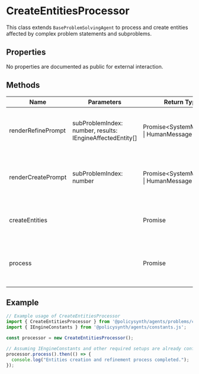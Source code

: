 # CreateEntitiesProcessor

This class extends `BaseProblemSolvingAgent` to process and create entities affected by complex problem statements and subproblems.

## Properties

No properties are documented as public for external interaction.

## Methods

| Name                  | Parameters                                  | Return Type                        | Description                                                                 |
|-----------------------|---------------------------------------------|------------------------------------|-----------------------------------------------------------------------------|
| renderRefinePrompt    | subProblemIndex: number, results: IEngineAffectedEntity[] | Promise<SystemMessage[] \| HumanMessage[]> | Generates messages for refining the entities affected by a subproblem.      |
| renderCreatePrompt    | subProblemIndex: number                     | Promise<SystemMessage[] \| HumanMessage[]> | Generates messages for creating entities affected by a subproblem.          |
| createEntities        |                                             | Promise<void>                     | Processes subproblems to create and refine entities.                        |
| process               |                                             | Promise<void>                     | Initiates the entity creation process for all subproblems.                  |

## Example

```typescript
// Example usage of CreateEntitiesProcessor
import { CreateEntitiesProcessor } from '@policysynth/agents/problems/create/createEntities.js';
import { IEngineConstants } from '@policysynth/agents/constants.js';

const processor = new CreateEntitiesProcessor();

// Assuming IEngineConstants and other required setups are already configured
processor.process().then(() => {
  console.log("Entities creation and refinement process completed.");
});
```